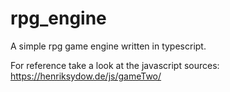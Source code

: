 # rpg_engine
A simple rpg game engine written in typescript.

For reference take a look at the javascript sources: https://henriksydow.de/js/gameTwo/
